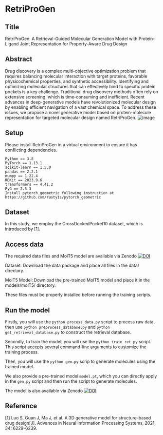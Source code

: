 # RetriProGen

## Title
RetriProGen: A Retrieval-Guided Molecular Generation Model with Protein-Ligand Joint Representation for Property-Aware Drug Design

## Abstract
Drug discovery is a complex multi-objective optimization problem that requires balancing molecular interaction with target proteins, favorable physicochemical properties, and synthetic accessibility. Identifying and optimizing molecular structures that can effectively bind to specific protein pockets is a key challenge. Traditional drug discovery methods often rely on extensive screening, which is time-consuming and inefficient. Recent advances in deep-generative models have revolutionized molecular design by enabling efficient navigation of a vast chemical space. 
To address these issues, we propose a novel generative model based on protein-molecule representation for targeted molecular design named RetriProGen. 
![image](model.png)

## Setup
Please install RetriProGen in a virtual environment to ensure it has conflicting dependencies.
```
Python == 3.8
PyTorch == 1.13.1
scikit-learn == 1.5.0
pandas == 2.2.1
numpy == 1.22.4
RDKit == 2023.9.6
transformers == 4.41.2
PyG == 2.5.3
Install pytorch_geometric following instruction at https://github.com/rusty1s/pytorch_geometric
```
## Dataset
In this study, we employ the CrossDockedPocket10 dataset, which is introduced by [1].

## Access data

The required data files and MolT5 model are available via Zenodo [![DOI](https://zenodo.org/badge/DOI/10.5281/zenodo.15266318.svg)](https://doi.org/10.5281/zenodo.15266318)

Dataset:
Download the data package and place all files in the data/ directory.

MolT5 Model:
Download the pre-trained MolT5 model and place it in the models/molT5/ directory.

These files must be properly installed before running the training scripts.

## Run the model
Firstly, you will use the `python process_data.py` script to process raw data, then use `python preprocess_database.py` and `python get_retrieval_database.py` to construct the retrieval database.

Secondly, to train the model, you will use the `python train_ret.py` script. This script accepts several command-line arguments to customize the training process.

Then, you will use the `python gen.py` scrip to generate molecules using the trained model.

We also provide a pre-trained model `model.pt`, which you can directly apply in the `gen.py` script and then run the script to generate molecules.

The model is also available via Zenodo [![DOI](https://zenodo.org/badge/DOI/10.5281/zenodo.15266318.svg)](https://doi.org/10.5281/zenodo.15266318)

## Reference

[1] Luo S, Guan J, Ma J, et al. A 3D generative model for structure-based drug design[J]. Advances in Neural Information Processing Systems, 2021, 34: 6229-6239.

